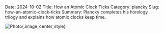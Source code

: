 Date: 2024-10-02
Title: How an Atomic Clock Ticks
Category: plancky
Slug: how-an-atomic-clock-ticks
Summary: Plancky completes his horology trilogy and explains how atomic clocks keep time.

![Photo]({attach}/assets/plancky/2024/how-an-atomic-clock-ticks.png){.image_center_style}
